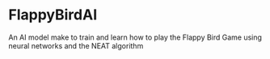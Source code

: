 # FlappyBirdAI
An AI model make to train and learn how to play the Flappy Bird Game using neural networks and the NEAT 
algorithm

